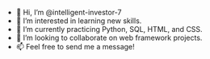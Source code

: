 - 👋 Hi, I’m @intelligent-investor-7
- 👀 I’m interested in learning new skills.
- 🌱 I’m currently practicing Python, SQL, HTML, and CSS.
- 💞️ I’m looking to collaborate on web framework projects.
- 📫 Feel free to send me a message!

<!---
intelligent-investor-7/intelligent-investor-7 is a ✨ special ✨ repository because its `README.md` (this file) appears on your GitHub profile.
You can click the Preview link to take a look at your changes.
--->
